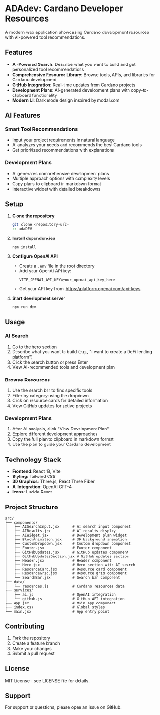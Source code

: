 # ADAdev: Cardano Developer Resources

A modern web application showcasing Cardano development resources with AI-powered tool recommendations.

## Features

- **AI-Powered Search**: Describe what you want to build and get personalized tool recommendations
- **Comprehensive Resource Library**: Browse tools, APIs, and libraries for Cardano development
- **GitHub Integration**: Real-time updates from Cardano projects
- **Development Plans**: AI-generated development plans with copy-to-clipboard functionality
- **Modern UI**: Dark mode design inspired by modal.com

## AI Features

### Smart Tool Recommendations
- Input your project requirements in natural language
- AI analyzes your needs and recommends the best Cardano tools
- Get prioritized recommendations with explanations

### Development Plans
- AI generates comprehensive development plans
- Multiple approach options with complexity levels
- Copy plans to clipboard in markdown format
- Interactive widget with detailed breakdowns

## Setup

1. **Clone the repository**
   ```bash
   git clone <repository-url>
   cd adaDEV
   ```

2. **Install dependencies**
   ```bash
   npm install
   ```

3. **Configure OpenAI API**
   - Create a `.env` file in the root directory
   - Add your OpenAI API key:
     ```
     VITE_OPENAI_API_KEY=your_openai_api_key_here
     ```
   - Get your API key from: https://platform.openai.com/api-keys

4. **Start development server**
   ```bash
   npm run dev
   ```

## Usage

### AI Search
1. Go to the hero section
2. Describe what you want to build (e.g., "I want to create a DeFi lending platform")
3. Click the search button or press Enter
4. View AI-recommended tools and development plan

### Browse Resources
1. Use the search bar to find specific tools
2. Filter by category using the dropdown
3. Click on resource cards for detailed information
4. View GitHub updates for active projects

### Development Plans
1. After AI analysis, click "View Development Plan"
2. Explore different development approaches
3. Copy the full plan to clipboard in markdown format
4. Use the plan to guide your Cardano development

## Technology Stack

- **Frontend**: React 18, Vite
- **Styling**: Tailwind CSS
- **3D Graphics**: Three.js, React Three Fiber
- **AI Integration**: OpenAI GPT-4
- **Icons**: Lucide React

## Project Structure

```
src/
├── components/
│   ├── AISearchInput.jsx      # AI search input component
│   ├── AIResults.jsx          # AI results display
│   ├── AIWidget.jsx           # Development plan widget
│   ├── BlockAnimation.jsx     # 3D background animation
│   ├── CustomDropdown.jsx     # Custom dropdown component
│   ├── Footer.jsx             # Footer component
│   ├── GitHubUpdates.jsx      # GitHub updates component
│   ├── GitHubUpdatesSection.jsx # GitHub updates section
│   ├── Header.jsx             # Header component
│   ├── Hero.jsx               # Hero section with AI search
│   ├── ResourceCard.jsx       # Resource card component
│   ├── ResourceGrid.jsx       # Resource grid component
│   └── SearchBar.jsx          # Search bar component
├── data/
│   └── resources.js           # Cardano resources data
├── services/
│   ├── ai.js                  # OpenAI integration
│   └── github.js              # GitHub API integration
├── App.jsx                    # Main app component
├── index.css                  # Global styles
└── main.jsx                   # App entry point
```

## Contributing

1. Fork the repository
2. Create a feature branch
3. Make your changes
4. Submit a pull request

## License

MIT License - see LICENSE file for details.

## Support

For support or questions, please open an issue on GitHub. 